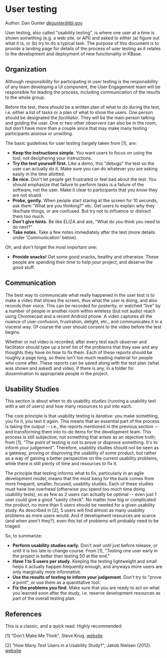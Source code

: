 
# User testing

Author: Dan Gunter <dkgunter@lbl.gov>

User testing, also called "usability testing", is where one user at a time is shown something (e.g. a web site, or API) and asked to either (a) figure out what it is, or (b) try to do a typical task. The purpose of this document is to provide a landing page for details of the process of user testing as it relates to the development and deployment of new functionality in KBase.

## Organization

Although responsibility for participating in user testing is the responsibility of any team developing a UI component, the User Engagement team will be responsible for leading the process, including communication of the results to the whole group.

Before the test, there should be a written plan of what to do during the test, i.e. either a list of tasks or a plan of what to show the users. One person should be designated the _facilitator_. They will be the main person talking and guiding the user. One or two other _observers_ can also be in the room, but don't have more than a couple since that may make many testing participants anxious or unwilling.

The basic guidelines for user testing (largely taken from [1], are:

* **Keep the instructions simple.** You want users to focus on using the tool, not deciphering your instructions.
* **Try the test yourself first.** Like a demo, this "debugs" the test so the user can actually do it. Make sure you can do whatever you are asking easily in the time allotted.
* **Be nice.** Don't let people get frustrated or feel bad about the test. You should emphasize that failure to perform tasks is a failure of the software, not the user. Make it clear to participants that you _know_ they are not stupid.
* **Probe, gently.** When people start staring at the screen for 10 seconds, ask them "What are you thinking?" etc. Get users to explain why they like/hate things, or are confused. But try not to influence or distract them too much.
* **Don't give hints.** Be like ELIZA and ask, "What do _you_ think you need to do next?"
* **Take notes.** Take a few notes immediately after the test (more details under 'Communication' below).

Oh, and don't forget the most important one:

* **Provide snacks!** Get some good snacks, healthy and otherwise. These people are spending their time to help _your_ project, and deserve the good stuff.

## Communication

The best way to communicate what really happened in the user test is to make a video that shows the screen, thus what the user is doing, and also records their voice. This can be recorded for posterity, or watched "live" by a number of people in another room within wireless (but not audio) reach using Chromecast and a recent Android phone. A video captures all the nuance of user confusion, frustration, delight, etc., and communicates it in a visceral way. Of course the user should consent to the video before the test begins.

Whether or not video is recorded, after every test each observer and facilitator should type up a brief list of the problems that they saw and any thoughts they have on how to fix them. Each of these reports should be roughly a page long, so there isn't too much reading material for people who come after. These reports can be saved along with the test plan (what was shown and asked) and video, if there is any, in a folder for dissemination to appropriate people in the project. 
 
## Usability Studies

This section is about when to do usability *studies* (running a usability test with a set of users) and how many resources to put into each.

The core principle is that usability testing is *iterative*: you make something, you fix it, you test it again. This means that an essential part of the process is taking the output -- i.e., the reports mentioned in the previous section -- and transforming them into to-do items for the development team. This process is still subjective, not something that arises as an objective truth; from [1], "The point of testing is not to prove or disprove something. It's to inform your judgement". Therefore, usability studies should not be seen as a gateway, proving or disproving the usability of some product, but rather as a way of gaining a better perspective on the current usability problems, while there is still plenty of time and resources to fix it.

The principle that testing informs what to fix, particularly in an agile development model, means that the most bang for the buck comes from more frequent, smaller, focused, usability studies. Each of these studies must have low overhead (otherwise you spend too much time doing usability tests), so as few as 2 users can actually be optimal -- even just 1 user could give a good "sanity check". No matter how big or complicated the product, no more than 5 users should be needed for a given usability study. As described in [2], 5 users will find almost as many usability problems as more users would. And if development resources are scarce (and when aren't they?), even this list of problems will probably need to be triaged.
 
So, to summarize:

* **Perform usability studies early.** Don't wait until just before release, or until it is too late to change course. From [1], "Testing one user early in the project is better than testing 50 at the end."
* **Have 1 to 5 users per study**. Keeping the testing lightweight and small helps it actually happen frequently enough, and anyways more users are only marginally more informative.
* **Use the results of testing to inform your judgement**. Don't try to "prove a point", or use them as a quantitative tool.
* **Fix the problems you find**. Make sure that you are ready to act on what you learned soon after the study, i.e. reserve development resources as part of the overall testing plan.

## References

This is a classic, and a quick read. Highly recommended:

[1] "Don't Make Me Think", Steve Krug. [website](https://www.sensible.com/dmmt.html)

[2] "How Many Test Users in a Usability Study?", Jakob Nielsen (2012). [website](https://www.nngroup.com/articles/how-many-test-users/)
